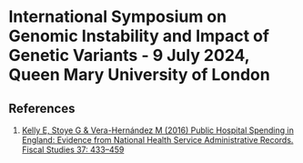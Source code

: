 # International Symposium on Genomic Instability and Impact of Genetic Variants - 9 July 2024, Queen Mary University of London

## References
1. [Kelly E, Stoye G & Vera-Hernández M (2016) Public Hospital Spending in England: Evidence from National Health Service Administrative Records. Fiscal Studies 37: 433–459](https://onlinelibrary.wiley.com/doi/10.1111/j.1475-5890.2016.12101)
